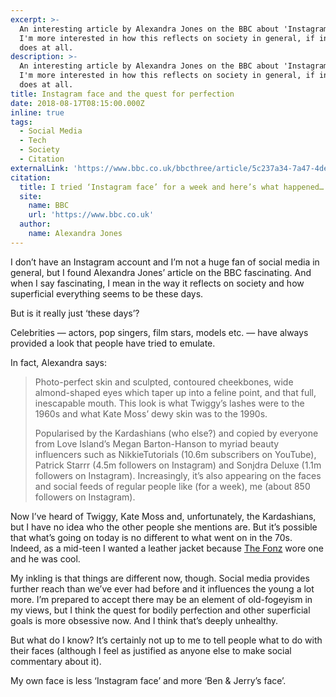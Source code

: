 ```yaml
---
excerpt: >-
  An interesting article by Alexandra Jones on the BBC about 'Instagram face'.
  I'm more interested in how this reflects on society in general, if indeed it
  does at all.
description: >-
  An interesting article by Alexandra Jones on the BBC about 'Instagram face'.
  I'm more interested in how this reflects on society in general, if indeed it
  does at all.
title: Instagram face and the quest for perfection
date: 2018-08-17T08:15:00.000Z
inline: true
tags:
  - Social Media
  - Tech
  - Society
  - Citation
externalLink: 'https://www.bbc.co.uk/bbcthree/article/5c237a34-7a47-4deb-a5b4-a23e77cc88f7'
citation:
  title: I tried ‘Instagram face’ for a week and here’s what happened…
  site:
    name: BBC
    url: 'https://www.bbc.co.uk'
  author:
    name: Alexandra Jones
---
```

I don’t have an Instagram account and I’m not a huge fan of social media in general, but I found Alexandra Jones’ article on the BBC fascinating. And when I say fascinating, I mean in the way it reflects on society and how superficial everything seems to be these days.

But is it really just ‘these days’?

Celebrities — actors, pop singers, film stars, models etc. — have always provided a look that people have tried to emulate.

In fact, Alexandra says:

> Photo-perfect skin and sculpted, contoured cheekbones, wide almond-shaped eyes which taper up into a feline point, and that full, inescapable mouth. This look is what Twiggy’s lashes were to the 1960s and what Kate Moss’ dewy skin was to the 1990s.  
>   
> Popularised by the Kardashians (who else?) and copied by everyone from Love Island’s Megan Barton-Hanson to myriad beauty influencers such as NikkieTutorials (10.6m subscribers on YouTube), Patrick Starrr (4.5m followers on Instagram) and Sonjdra Deluxe (1.1m followers on Instagram). Increasingly, it’s also appearing on the faces and social feeds of regular people like (for a week), me (about 850 followers on Instagram).  

Now I’ve heard of Twiggy, Kate Moss and, unfortunately, the Kardashians, but I have no idea who the other people she mentions are. But it’s possible that what’s going on today is no different to what went on in the 70s. Indeed, as a mid-teen I wanted a leather jacket because [The Fonz](https://en.wikipedia.org/wiki/Fonzie) wore one and he was cool.

My inkling is that things are different now, though. Social media provides further reach than we’ve ever had before and it influences the young a lot more. I’m prepared to accept there may be an element of old-fogeyism in my views, but I think the quest for bodily perfection and other superficial goals is more obsessive now. And I think that’s deeply unhealthy.

But what do I know? It’s certainly not up to me to tell people what to do with their faces (although I feel as justified as anyone else to make social commentary about it).

My own face is less ‘Instagram face’ and more ‘Ben & Jerry’s face’.



